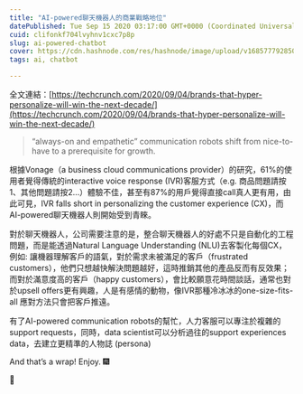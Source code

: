 ```yaml
---
title: "AI-powered聊天機器人的商業戰略地位"
datePublished: Tue Sep 15 2020 03:17:00 GMT+0000 (Coordinated Universal Time)
cuid: clifonkf704lvyhnv1cxc7p8p
slug: ai-powered-chatbot
cover: https://cdn.hashnode.com/res/hashnode/image/upload/v1685777928504/d355de12-f1d6-4139-8bdc-241fbd94d145.jpeg
tags: ai, chatbot

---
```


全文連結：[https://techcrunch.com/2020/09/04/brands-that-hyper-personalize-will-win-the-next-decade/](https://techcrunch.com/2020/09/04/brands-that-hyper-personalize-will-win-the-next-decade/)

> “always-on and empathetic” communication robots shift from nice-to-have to a prerequisite for growth.

根據Vonage（a business cloud communications provider）的研究，61%的使用者覺得傳統的interactive voice response (IVR)客服方式（e.g. 商品問題請按1、其他問題請按2…）體驗不佳，甚至有87%的用戶覺得直接call真人更有用，由此可見，IVR falls short in personalizing the customer experience (CX)，而AI-powered聊天機器人則開始受到青睞。

對於聊天機器人，公司需要注意的是，整合聊天機器人的好處不只是自動化的工程問題，而是能透過Natural Language Understanding (NLU)去客製化每個CX，例如: 讓機器理解客戶的語氣，對於需求未被滿足的客戶（frustrated customers），他們只想越快解決問題越好，這時推銷其他的產品反而有反效果；而對於滿意度高的客戶（happy customers），會比較願意花時間談話，通常也對於upsell offers更有興趣，人是有感情的動物，像IVR那種冷冰冰的one-size-fits-all 應對方法只會把客戶推遠。

有了AI-powered communication robots的幫忙，人力客服可以專注於複雜的 support requests，同時，data scientist可以分析過往的support experiences data，去建立更精準的人物誌 (persona)

And that’s a wrap! Enjoy. 🎆

👏